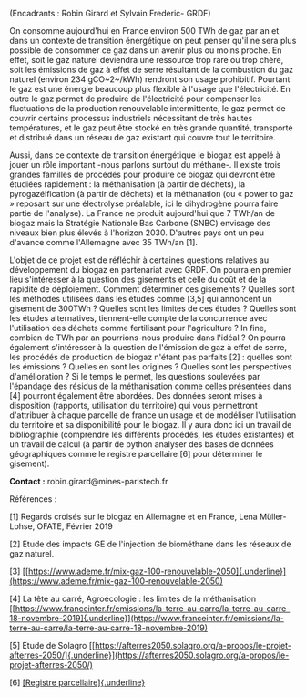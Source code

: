(Encadrants : Robin Girard et Sylvain Frederic- GRDF)

On consomme aujourd'hui en France environ 500 TWh de gaz par an et dans
un contexte de transition énergétique on peut penser qu'il ne sera plus
possible de consommer ce gaz dans un avenir plus ou moins proche. En
effet, soit le gaz naturel deviendra une ressource trop rare ou trop
chère, soit les émissions de gaz à effet de serre résultant de la
combustion du gaz naturel (environ 234 gCO~2~/kWh) rendront son usage
prohibitif. Pourtant le gaz est une énergie beaucoup plus flexible à
l'usage que l'électricité. En outre le gaz permet de produire de
l'électricité pour compenser les fluctuations de la production
renouvelable intermittente, le gaz permet de couvrir certains processus
industriels nécessitant de très hautes températures, et le gaz peut être
stocké en très grande quantité, transporté et distribué dans un réseau
de gaz existant qui couvre tout le territoire.

Aussi, dans ce contexte de transition énergétique le biogaz est appelé à
jouer un rôle important -nous parlons surtout du méthane-. Il existe
trois grandes familles de procédés pour produire ce biogaz qui devront
être étudiées rapidement : la méthanisation (à partir de déchets), la
pyrogazéification (à partir de déchets) et la méthanation (ou « power to
gaz » reposant sur une électrolyse préalable, ici le dihydrogène pourra
faire partie de l'analyse). La France ne produit aujourd'hui que 7
TWh/an de biogaz mais la Stratégie Nationale Bas Carbone (SNBC) envisage
des niveaux bien plus élevés à l'horizon 2030. D'autres pays ont un peu
d'avance comme l'Allemagne avec 35 TWh/an \[1\].

L'objet de ce projet est de réfléchir à certaines questions relatives au
développement du biogaz en partenariat avec GRDF. On pourra en premier
lieu s'intéresser à la question des gisements et celle du coût et de la
rapidité de déploiement. Comment déterminer ces gisements ? Quelles sont
les méthodes utilisées dans les études comme \[3,5\] qui annoncent un
gisement de 300TWh ? Quelles sont les limites de ces études ? Quelles
sont les études alternatives, tiennent-elle compte de la concurrence
avec l'utilisation des déchets comme fertilisant pour l'agriculture ? In
fine, combien de TWh par an pourrions-nous produire dans l'idéal ? On
pourra également s'intéresser à la question de l'émission de gaz à effet
de serre, les procédés de production de biogaz n'étant pas parfaits
\[2\] : quelles sont les émissions ? Quelles en sont les origines ?
Quelles sont les perspectives d'amélioration ? Si le temps le permet,
les questions soulevées par l'épandage des résidus de la méthanisation
comme celles présentées dans \[4\] pourront également être abordées. Des
données seront mises à disposition (rapports, utilisation du territoire)
qui vous permettront d'attribuer à chaque parcelle de france un usage et
de modéliser l'utilisation du territoire et sa disponibilité pour le
biogaz. Il y aura donc ici un travail de bibliographie (comprendre les
différents procédés, les études existantes) et un travail de calcul (à
partir de python analyser des bases de données géographiques comme le
registre parcellaire \[6\] pour déterminer le gisement).

**Contact :** robin.girard\@mines-paristech.fr

Références :

\[1\] Regards croisés sur le biogaz en Allemagne et en France, Lena
Müller-Lohse, OFATE, Février 2019

\[2\] Etude des impacts GE de l'injection de biométhane dans les réseaux
de gaz naturel.

\[3\]
[[https://www.ademe.fr/mix-gaz-100-renouvelable-2050]{.underline}](https://www.ademe.fr/mix-gaz-100-renouvelable-2050)

\[4\] La tête au carré, Agroécologie : les limites de la méthanisation
[[https://www.franceinter.fr/emissions/la-terre-au-carre/la-terre-au-carre-18-novembre-2019]{.underline}](https://www.franceinter.fr/emissions/la-terre-au-carre/la-terre-au-carre-18-novembre-2019)

\[5\] Etude de Solagro
[[https://afterres2050.solagro.org/a-propos/le-projet-afterres-2050/]{.underline}](https://afterres2050.solagro.org/a-propos/le-projet-afterres-2050/)

\[6\] [[Registre
parcellaire]{.underline}](https://www.data.gouv.fr/fr/datasets/registre-parcellaire-graphique-rpg-contours-des-parcelles-et-ilots-culturaux-et-leur-groupe-de-cultures-majoritaire/)
